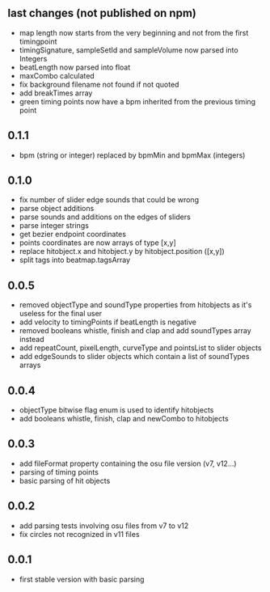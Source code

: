 ## last changes (not published on npm)
- map length now starts from the very beginning and not from the first timingpoint
- timingSignature, sampleSetId and sampleVolume now parsed into Integers
- beatLength now parsed into float
- maxCombo calculated
- fix background filename not found if not quoted
- add breakTimes array
- green timing points now have a bpm inherited from the previous timing point

## 0.1.1
- bpm (string or integer) replaced by bpmMin and bpmMax (integers)

## 0.1.0
- fix number of slider edge sounds that could be wrong
- parse object additions
- parse sounds and additions on the edges of sliders
- parse integer strings
- get bezier endpoint coordinates
- points coordinates are now arrays of type [x,y]
- replace hitobject.x and hitobject.y by hitobject.position ([x,y])
- split tags into beatmap.tagsArray

## 0.0.5
- removed objectType and soundType properties from hitobjects as it's useless for the final user
- add velocity to timingPoints if beatLength is negative
- removed booleans whistle, finish and clap and add soundTypes array instead
- add repeatCount, pixelLength, curveType and pointsList to slider objects
- add edgeSounds to slider objects which contain a list of soundTypes arrays

## 0.0.4
- objectType bitwise flag enum is used to identify hitobjects
- add booleans whistle, finish, clap and newCombo to hitobjects

## 0.0.3
- add fileFormat property containing the osu file version (v7, v12...)
- parsing of timing points
- basic parsing of hit objects

## 0.0.2
- add parsing tests involving osu files from v7 to v12
- fix circles not recognized in v11 files

## 0.0.1
- first stable version with basic parsing
